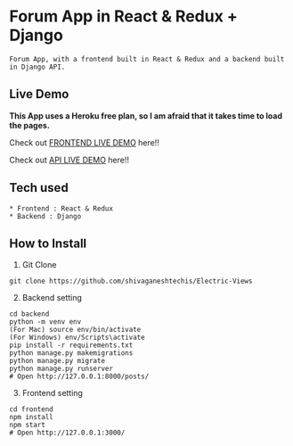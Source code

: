 # Forum App in React & Redux + Django

```
Forum App, with a frontend built in React & Redux and a backend built in Django API.
```

## Live Demo

**This App uses a Heroku free plan, so I am afraid that it takes time to load the pages.**

Check out [FRONTEND LIVE DEMO](https://frontend-teashop-tanzeel.herokuapp.com/) here!!

Check out [API LIVE DEMO](https://backend-teashop-tanzeel.herokuapp.com/) here!!

## Tech used

```
* Frontend : React & Redux
* Backend : Django
```

## How to Install

1. Git Clone

```
git clone https://github.com/shivaganeshtechis/Electric-Views
```

2. Backend setting

```
cd backend
python -m venv env
(For Mac) source env/bin/activate
(For Windows) env/Scripts\activate
pip install -r requirements.txt
python manage.py makemigrations
python manage.py migrate
python manage.py runserver
# Open http://127.0.0.1:8000/posts/
```

3. Frontend setting

```
cd frontend
npm install
npm start
# Open http://127.0.0.1:3000/
```
